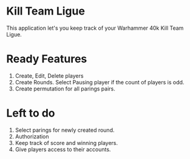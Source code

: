 # Kill Team Ligue

This application let's you keep track of your Warhammer 40k Kill Team Ligue.

# Ready Features

1. Create, Edit, Delete players
2. Create Rounds. Select Pausing player if the count of players is odd.
3. Create permutation for all parings pairs.

# Left to do

1. Select parings for newly created round.
2. Authorization
3. Keep track of score and winning players.
4. Give players access to their accounts.
